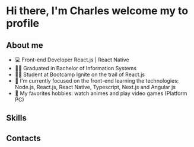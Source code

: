 # Hi there, I'm Charles welcome my to profile
## About me

- 💻 Front-end Developer React.js | React Native
- 🧑‍🎓 Graduated in Bachelor of Information Systems
- 👨‍🎓 Student at Bootcamp Ignite on the trail of React.js
- 🌱 I'm currently focused on the front-end learning the technologies: Node.js, React.js, React Native, Typescript, Next.js and Angular js
- 👀 My favorites hobbies: watch animes and play video games (Platform PC)

## Skills

## Contacts

